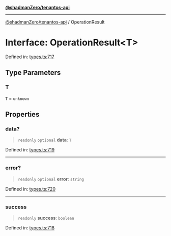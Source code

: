 [**@shadmanZero/tenantos-api**](../README.md)

***

[@shadmanZero/tenantos-api](../globals.md) / OperationResult

# Interface: OperationResult\<T\>

Defined in: [types.ts:717](https://github.com/shadmanZero/tenantos-api/blob/a3061c31c45f4aa1cfaa0e889df3cea522a254ad/src/types.ts#L717)

## Type Parameters

### T

`T` = `unknown`

## Properties

### data?

> `readonly` `optional` **data**: `T`

Defined in: [types.ts:719](https://github.com/shadmanZero/tenantos-api/blob/a3061c31c45f4aa1cfaa0e889df3cea522a254ad/src/types.ts#L719)

***

### error?

> `readonly` `optional` **error**: `string`

Defined in: [types.ts:720](https://github.com/shadmanZero/tenantos-api/blob/a3061c31c45f4aa1cfaa0e889df3cea522a254ad/src/types.ts#L720)

***

### success

> `readonly` **success**: `boolean`

Defined in: [types.ts:718](https://github.com/shadmanZero/tenantos-api/blob/a3061c31c45f4aa1cfaa0e889df3cea522a254ad/src/types.ts#L718)
